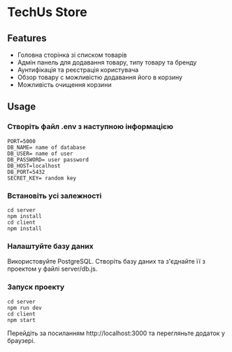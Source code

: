 # TechUs Store

## Features

-   Головна сторінка зі списком товарів
-   Адмін панель для додавання товару, типу товару та бренду
-   Аунтифікація та реєстрація користувача
-   Обзор товару с можливістю додавання його в корзину
-   Можливість очищення корзини

## Usage

### Створіть файл .env з наступною інформацією

```
PORT=5000
DB_NAME= name of database
DB_USER= name of user
DB_PASSWORD= user password
DB_HOST=localhost
DB_PORT=5432
SECRET_KEY= random key
```

### Встановіть усі залежності

```
cd server
npm install
cd client
npm install
```
### Налаштуйте базу даних
Використовуйте PostgreSQL.
Створіть базу даних та з'єднайте її з проектом у файлі server/db.js.

### Запуск проекту

```
cd server
npm run dev
cd client
npm start
```
Перейдіть за посиланням http://localhost:3000 та перегляньте додаток у браузері.
